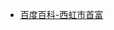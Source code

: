 - [百度百科-西虹市首富](https://baike.baidu.com/item/%E8%A5%BF%E8%99%B9%E5%B8%82%E9%A6%96%E5%AF%8C/22228252)
